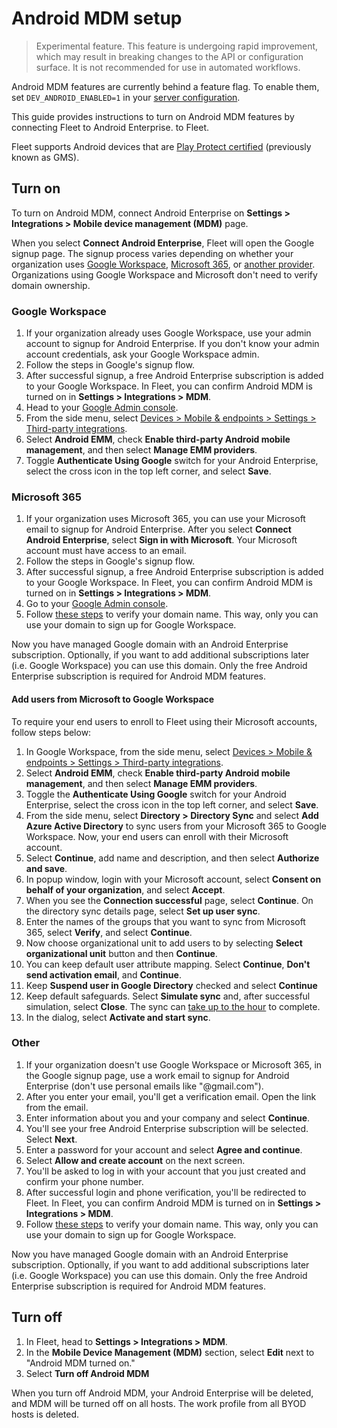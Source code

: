 # Android MDM setup

> Experimental feature. This feature is undergoing rapid improvement, which may result in breaking changes to the API or configuration surface. It is not recommended for use in automated workflows.

Android MDM features are currently behind a feature flag. To enable them, set `DEV_ANDROID_ENABLED=1` in your [server configuration](https://fleetdm.com/docs/configuration/fleet-server-configuration).

This guide provides instructions to turn on Android MDM features by connecting Fleet to Android Enterprise.
to Fleet.

Fleet supports Android devices that are [Play Protect certified](https://support.google.com/googleplay/answer/7165974?hl=en) (previously known as GMS).

## Turn on

To turn on Android MDM, connect Android Enterprise on **Settings > Integrations > Mobile device management (MDM)** page.

When you select **Connect Android Enterprise**, Fleet will open the Google signup page. The signup process varies depending on whether your organization uses [Google Workspace](#google-workspace), [Microsoft 365](#microsoft-365), or [another provider](#other). Organizations using Google Workspace and Microsoft don't need to verify domain ownership.

### Google Workspace

1. If your organization already uses Google Workspace, use your admin account to signup for Android Enterprise. If you don't know your admin account credentials, ask your Google Workspace admin.
2. Follow the steps in Google's signup flow.
3. After successful signup, a free Android Enterprise subscription is added to your Google Workspace. In Fleet, you can confirm Android MDM is turned on in **Settings > Integrations > MDM**.
4. Head to your [Google Admin console](https://admin.google.com).
5. From the side menu, select [Devices > Mobile & endpoints > Settings > Third-party integrations](https://admin.google.com/ac/devices/settings/thirdparty).
6. Select **Android EMM**, check **Enable third-party Android mobile management**, and then select **Manage EMM providers**.
7. Toggle **Authenticate Using Google** switch for your Android Enterprise, select the cross icon in the top left corner, and select **Save**.

### Microsoft 365

1. If your organization uses Microsoft 365, you can use your Microsoft email to signup for Android Enterprise. After you select **Connect Android Enterprise**, select **Sign in with Microsoft**. Your Microsoft account must have access to an email.
2. Follow the steps in Google's signup flow.
3. After successful signup, a free Android Enterprise subscription is added to your Google Workspace. In Fleet, you can confirm Android MDM is turned on in **Settings > Integrations > MDM**.
4. Go to your [Google Admin console](https://admin.google.com).
5. Follow [these steps](https://support.google.com/a/answer/60216?hl=en) to verify your domain name. This way, only you can use your domain to sign up for Google Workspace.

Now you have managed Google domain with an Android Enterprise subscription. Optionally, if you want to add additional subscriptions later (i.e. Google Workspace) you can use this domain. Only the free Android Enterprise subscription is required for Android MDM features.

#### Add users from Microsoft to Google Workspace

To require your end users to enroll to Fleet using their Microsoft accounts, follow steps below:

1. In Google Workspace, from the side menu, select [Devices > Mobile & endpoints > Settings > Third-party integrations](https://admin.google.com/ac/devices/settings/thirdparty).
2. Select **Android EMM**, check **Enable third-party Android mobile management**, and then select **Manage EMM providers**.
3. Toggle the **Authenticate Using Google** switch for your Android Enterprise, select the cross icon in the top left corner, and select **Save**.
4. From the side menu, select **Directory > Directory Sync** and select **Add Azure Active Directory** to sync users from your Microsoft 365 to Google Workspace. Now, your end users can enroll with their Microsoft account.
5. Select **Continue**, add name and description, and then select **Authorize and save**.
6. In popup window, login with your Microsoft account, select **Consent on behalf of your organization**, and select **Accept**.
7. When you see the **Connection successful** page, select **Continue**. On the directory sync details page, select **Set up user sync**.
8. Enter the names of the groups that you want to sync from Microsoft 365, select **Verify**, and select **Continue**.
9. Now choose organizational unit to add users to by selecting **Select organizational unit** button and then **Continue**.
10. You can keep default user attribute mapping. Select **Continue**, **Don't send activation email**, and **Continue**.
11. Keep **Suspend user in Google Directory** checked and select **Continue**
12. Keep default safeguards. Select **Simulate sync** and, after successful simulation, select **Close**. The sync can [take up to the hour](https://support.google.com/a/answer/10344342) to complete.
13. In the dialog, select **Activate and start sync**.

### Other

1. If your organization doesn't use Google Workspace or Microsoft 365, in the Google signup page, use a work email to signup for Android Enterprise (don't use personal emails like "@gmail.com").
2. After you enter your email, you'll get a verification email. Open the link from the email.
3. Enter information about you and your company and select **Continue**.
4. You'll see your free Android Enterprise subscription will be selected. Select **Next**.
5. Enter a password for your account and select **Agree and continue**.
6. Select **Allow and create account** on the next screen.
8. You'll be asked to log in with your account that you just created and confirm your phone number.
9. After successful login and phone verification, you'll be redirected to Fleet. In Fleet, you can confirm Android MDM is turned on in **Settings > Integrations > MDM**.
10. Follow [these steps](https://support.google.com/a/answer/60216?hl=en) to verify your domain name. This way, only you can use your domain to sign up for Google Workspace.

Now you have managed Google domain with an Android Enterprise subscription. Optionally, if you want to add additional subscriptions later (i.e. Google Workspace) you can use this domain. Only the free Android Enterprise subscription is required for Android MDM features.

## Turn off

1. In Fleet, head to **Settings > Integrations > MDM**.
2. In the **Mobile Device Management (MDM)** section, select **Edit** next to "Android MDM turned on."
3. Select **Turn off Android MDM**

When you turn off Android MDM, your Android Enterprise will be deleted, and MDM will be turned off
on all hosts. The work profile from all BYOD hosts is deleted.


<meta name="articleTitle" value="Android MDM setup">
<meta name="authorFullName" value="Marko Lisica">
<meta name="authorGitHubUsername" value="marko-lisica">
<meta name="category" value="guides">
<meta name="publishedOn" value="2025-04-05">
<meta name="description" value="Learn how to turn on Android MDM in Fleet.">
